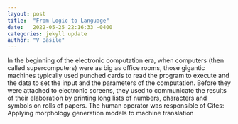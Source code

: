 ```yaml
---
layout: post
title:  "From Logic to Language"
date:   2022-05-25 22:16:33 -0400
categories: jekyll update
author: "V Basile"
---
```

In the beginning of the electronic computation era, when computers (then called supercomputers) were as big as office rooms, those gigantic machines typically used punched cards to read the program to execute and the data to set the input and the parameters of the computation. Before they were attached to electronic screens, they used to communicate the results of their elaboration by printing long lists of numbers, characters and symbols on rolls of papers. The human operator was responsible of  Cites: Applying morphology generation models to machine translation